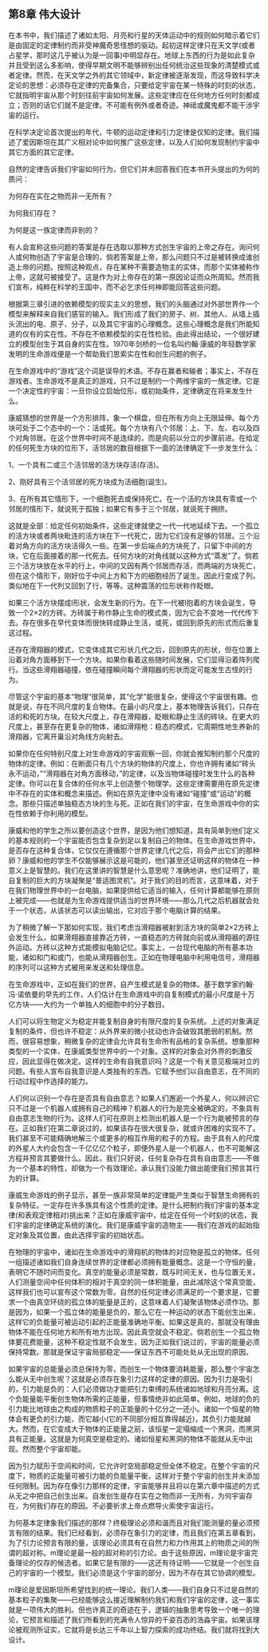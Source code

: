 ## 第8章 伟大设计

在本书中，我们描述了诸如太阳、月亮和行星的天体运动中的规则如何暗示着它们是由固定的定律制约而非受神魔奇思怪想的驱动。起初这样定律只在天文学(或者占星学，那时这几乎被认为是一回事)中明显存在。地球上东西的行为是如此复杂并且受到这么多影响，使得早期文明不能够辨别出任何统治这些现象的清楚模式或者定律。然而，在天文学之外的其它领域中，新定律被逐渐发现，而这导致科学决定论的思想：必须存在定律的完备集合，只要给定宇宙在某一特殊的时刻的状态，它就指明宇宙从那个时刻往前宇宙如何发展。这些定律应在任何地方任何时刻都成立；否则的话它们就不是定律。不可能有例外或者奇迹。神祗或魔鬼都不能干涉宇宙的运行。

在科学决定论首次提出的年代，牛顿的运动定律和引力定律是仅知的定律。我们描述了爱因斯坦在其广义相对论中如何推广这些定律，以及人们如何发现制约宇宙中其它方面的其它定律。

自然的定律告诉我们宇宙如何行为，但它们并未回答我们在本书开头提出的为何的质问：

为何存在实在之物而非一无所有？

为何我们存在？

为何是这一族定律而非别的？

有人会宣称这些问题的答案是存在选取以那种方式创生宇宙的上帝之存在。询问何人或何物创造了宇宙是合理的，倘若答案是上帝，那么问题只不过是被转换成谁创造上帝的问题。按照这种观点，存在某种不需要造物主的实体，而那个实体被称作上帝，这就可被接受了。这是作为对上帝存在的第一原因论证而众所周知。然而我们宣布，纯粹在科学的王国中，而不必乞求任何神即能回答这些问题。

根据第三章引进的依赖模型的现实主义的思想，我们的头脑通过对外部世界作一个模型来解释来自我们感官的输入。我们形成了我们的房子、树、其他人、从墙上插头流出的电、原子、分子，以及其它宇宙的心理概念。这些心理概念是我们所能知道的仅有的实在性。不存在不依赖模型的实在性检验。由此得出结论，一个很好建立的模型创生于其自身的实在性。1970年剑桥的一位名叫约翰·康威的年轻数学家发明的生命游戏便是一个帮助我们思索实在性和创生问题的例子。

在生命游戏中的“游戏”这个词是误导的术语。不存在赢者和输者；事实上，不存在游戏者。生命游戏不是真正的游戏，只不过是制约一个两维宇宙的一族定律。它是一个决定性的宇宙：一旦你设立启始位形，或初始条件，定律确定在将来发生什么。

康威猜想的世界是一个方形排阵，象一个棋盘，但在所有方向上无限延伸。每个方块可处于二个态中的一个：活或死。每个方块有八个邻居：上、下、左、右以及四个对角邻居。在这个世界中时间不是连续的，而是向前以分立的步骤前进。在给定的任何死生方块的位形下，活邻居的数目根据下一面的法律确定下一步发生什么：

1、一个具有二或三个活邻居的活方块存活(存活)。

2、刚好具有三个活邻居的死方块成为活细胞(诞生)。

3、在所有其它情形下，一个细胞死去或保持死亡。在一个活的方块具有零或一个邻居的情形下，就说死于孤独；如果它有多于三个邻居，就说死于拥挤。

这就是全部：给定任何初始条件，这些定律就使之一代一代地延续下去。一个孤立的活方块或者两块毗连的活方块在下一代死亡，因为它们没有足够的邻居。三个沿着对角方向的活方块活得久一些。在第一步后端点的方块死了，只留下中间的方块，它在后面接着的那一代死去。任何方块的对角线就以这种方式“蒸发”了。倘若三个活方块放在水平的行上，中间的又因有两个邻居而存活，而两端的方块死亡，但在这个情形下，刚好位于中间上方和下方的细胞经历了诞生。因此行变成了列。类似地在下一代列又回到了行，等等。这种震荡的位形状称作眨眼。

如果三个活方块摆成l形状，会发生新的行为。在下一代被l抱着的方块会诞生，导致一个2×2的方砖。方砖属于称作静止生命的模式类，因为它会不变地一代代传下去。存在很多在早代变体而很快转成静止生活，或死，或回到原先的形式而后重复这过程。

还存在滑翔器的模式，它变体成其它形状几代之后，回到原先的形状，但在位置上沿着对角方面移到下一个方块。如果你看着这些随时间发展，它们显得沿着阵列爬行。当这些滑翔器碰撞，依在碰撞瞬间每个滑翔器的形状而定可能发生古怪的行为。

尽管这个宇宙的基本“物理”很简单，其“化学”能很复杂，使得这个宇宙很有趣。也就是说，存在不同尺度的复合物体。在最小的尺度上，基本物理告诉我们，只存在活的和死的方块。在较大尺度上，存在滑翔器，眨眼和静止生活的砖块。在更大的尺度上，甚至存在更复杂的物体，诸如滑翔枪：稳态的模式，它周期性地生养新的滑翔器，它离开巢沿对角线方向射去。

如果你在任何特别尺度上对生命游戏的宇宙观察一回，你就会推知制约那个尺度的物体的定律。例如：在断面只有几个方块的物体的尺度上，你也许拥有诸如“砖头永不运动，”“滑翔器在对角方面移动，”的定律，以及当物体碰撞时发生什么的各种定律。你可以在复合体的任何水平上创造整个物理学。这些定律需要用在原先定律中不存在的实体和概念来描述。例如在原先定律中没有诸如“碰撞”或“运动”的概念。那些只描述单独稳态方块的生与死。正如在我们的宇宙，在生命游戏中你的实在性依赖于你利用的模型。

康威和他的学生之所以要创造这个世界，是因为他们想知道，具有简单到他们定义的基本规则的一个宇宙能否包含复杂到足以复制自己的物体。在生命游戏世界中，是否存在这种复合体，它仅仅在遵循那个世界定律几代之后，将会产出它们的那种卵？康威和他的学生不仅能够展示这是可能的，他们甚至还证明这样的物体在一种意义上是智慧的。我们在这里讲的智慧是什么意思呢？准确地讲，他们证明了，能自复制的巨大的方块凝聚是“普适图灵机”。对于我们的目的而言，这意味着，对于在我们物理世界中的一台电脑，如果提供给它适当的输入，任何计算都能够在原则上被完成——也就是为生命游戏提供适当的世界环境——那么几代之后机器就会处于一个状态，从该状态可以读出输出，它对应于那个电脑计算的结果。

为了稍微了解一下那如何实现，我们考虑当滑翔器被射到活方块的简单2×2方砖上会发生什么，如果滑翔器直接靠近方砖，一直稳态的方砖就向前或从滑翔器的源往外运动。方砖以这种方式能模拟电脑记忆。事实上，一台现代电脑的所有基本功能，诸如和门和或门，也能从滑翔器创生。正如在物理电脑中利用电信号，滑翔器的序列可以这种方式被用来发送和处理信息。

在生命游戏中，正如在我们的世界，自产生模式是复杂的物体。基于数学家约翰·冯·诺依曼的早先的工作，人们估计在生命游戏中的自复制模式的最小尺度是十万亿方块——大约为一个单独人的细胞中的分子数目。

人们可以将生物定义为稳定并能复制自身的有限尺度的复杂系统。上述的对象满足复制的条件，但也许不稳定：从外界来的微小扰动也许会破毁其脆弱的机制。然而，很容易想象，稍微复杂的定律会允许具有生命所有品格的复杂系统。想象那种类型的一个实体，在康威类型世界中的一个对象。这样的对象会对外界的刺激反应，因此显得在做决定。这样的生命有自我意识吗？这是一个有关意见极端对立的问题。有些人宣布自我意识是人类独有的东西。它赋予他们以自由意志，在不同的行动过程中作选择的能力。

人们何以识别一个存在是否具有自由意志？如果人们邂逅一个外星人，何以辨识它只不过是一个机器人或拥有自己的精神？机器人的行为是完全被确定的，不象具有自由意志生物的行为。这样人们可在原则上检测出机器人是一个行为能被预言的存在。正如我们在第二章说过的，如果该存在很大很复杂，就或许困难的实现不了。我们甚至不可能精确地解三个或更多的相互作用的粒子的方程。由于具有人的尺度的外星人大约会包含一千亿亿亿个粒子，即便外星人是一个机器人，也不可能解这方程并预言其要做什么。因此，我们只好说，任何复杂存在具有自由意志——不做为一个基本的特性，却做为一个有效理论，承认我们没能力做出能使我们预言其行为的计算。

康威生命游戏的例子显示，甚至一族非常简单的定律能产生类似于智慧生命拥有的复杂特征。一定存在许多族具有这个性质的定律。是什么把制约我们宇宙的基本定律(和表观定律相对)挑出来？正如在康威宇宙中，给定在任何一个时刻的状态，我们宇宙的定律确定系统的演化。我们是康威宇宙的造物主——我们在游戏的起始指定对象及其位置，由此选择宇宙的初始状态。

在物理的宇宙中，诸如在生命游戏中的滑翔机的物体的对应物是孤立的物体。任何一组描述诸如我们自身连续世界的定律都必须拥有能量概念。这是一个守恒的量，表明它不随时间而变化。真空的能量必须是常数，既与时间无关，也与位置无关。人们测量空间中任何体积的相对于真空的同一体积能量，由此减除这个常真空能，这样我们也可以宣布这个常数为零。自然的任何定律必须满足的一个要求是，它要求一个由真空环绕的孤立体的能量是正的，这意味着人们凝聚该物体必须作功。那是因为，如果一个孤立体的能量是负的，那么它在一种运动的状态下能创生出来，这样它的负能量可被运动引起的正能量准确地平衡。如果这是真的，那就没有理由物体不能在任何地方和所有地方出现。因此真空就会不稳定。倘若创生一个孤立物体要花费能量，这种不稳定性就不会发生，因为正如我们说过的，宇宙的能量必须保持常数。那就是保证宇宙局部稳定——保证东西不可能处处从无出现的原因。

如果宇宙的总能量必须总保持为零，而创生一个物体要消耗能量，那么整个宇宙怎么能从无中创生呢？这就是必须存在象引力这样的定律的原因。因为引力是吸引的，引力能是负的：人们必须做功才能把引力束缚的系统诸如地球和月亮分离。这个负能量能平衡创生物体所需的正能量，但事情绝非如此简单。例如，地球的负的引力能比地球由之构成的物质粒子的正能量的十亿分之一还小。诸如一个恒星的物体会有更负的引力能，而它越小(它的不同部分相互靠得越近)，其负引力能就越大。然而，在它变成大于物体的正能量之前，该恒星一定塌缩成一个黑洞，而黑洞具有正能量。这就是为何真空是稳定的。诸如恒星和黑洞的物体不能就从无中出现。然而整个宇宙却能。

因为引力赋形于空间和时间，它允许时空局部稳定但全体不稳定。在整个宇宙的尺度下，物质的正能量可被引力能的负能量平衡，这样对于整个宇宙的创生并未添加任何限制。因为存在像引力那样的定律，宇宙能够并且将以在第六章中描述的方式从无之中把自己创生出来。自发创生是存在实在之物而非一无所有，为何宇宙存在，为何我们存在的原因。不必要祈求上帝点燃导火索使宇宙运行。

为何基本定律象我们描述的那样？终极理论必须和谐而且对我们能测量的量必须预言有限的结果。我们已经看到，必须存在象引力的定律，而且我们在第五章看到，为了引力论预言有限的量，该理论必须具有在自然力和力作用其上的物质之间的所谓的超对称。m理论是最一般的超对称的引力论。由于这些原因，m理论是宇宙完备理论的仅存的候选者。如果它是有限的——这还有待证明——它就是一个创生自己的宇宙的一个模型。我们必须是这个宇宙的部分，因为不存在其它协调的模型。

m理论是爱因斯坦所希望找到的统一理论。我们人类——我们自身只不过是自然的基本粒子的集聚——已经能够这么接近理解制约我们和我们宇宙的定律，这一事实就是一项伟大的胜利。但也许真正的奇迹在于，逻辑的抽象思考导致一个唯一的理论，它预言和描述了我们所看到的充满令人惊异的千姿百态的浩淼宇宙。如果该理论被观测所证实，它就将是长达三千年以上智力探索的成功终结。我们就将找到大设计。